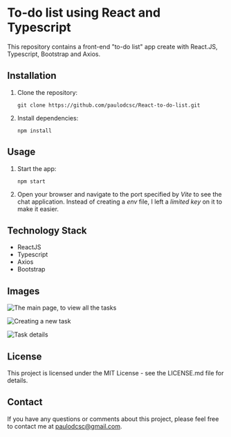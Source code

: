 

# To-do list using React and Typescript

This repository contains a front-end "to-do list" app create with React.JS, Typescript, Bootstrap and Axios.

## Installation

1.  Clone the repository:

	`git clone https://github.com/paulodcsc/React-to-do-list.git` 

2.  Install dependencies:

	`npm install` 


## Usage

1. Start the app:
    
    `npm start`
    
2.  Open your browser and navigate to the port specified by *Vite* to see the chat application. Instead of creating a *env* file, I left a *limited key* on it to make it easier.
    

## Technology Stack

-   ReactJS
-   Typescript
-	Axios
-	Bootstrap

## Images
![The main page, to view all the tasks](https://cdn.discordapp.com/attachments/1100130907681194015/1100441080383668277/image.png)

![Creating a new task](https://cdn.discordapp.com/attachments/1100130907681194015/1100441300353945711/image.png)

![Task details](https://cdn.discordapp.com/attachments/1100130907681194015/1100441861425995837/image.png)

## License

This project is licensed under the MIT License - see the LICENSE.md file for details.

## Contact

If you have any questions or comments about this project, please feel free to contact me at [paulodcsc@gmail.com](mailto:paulodcsc@gmail.com).
